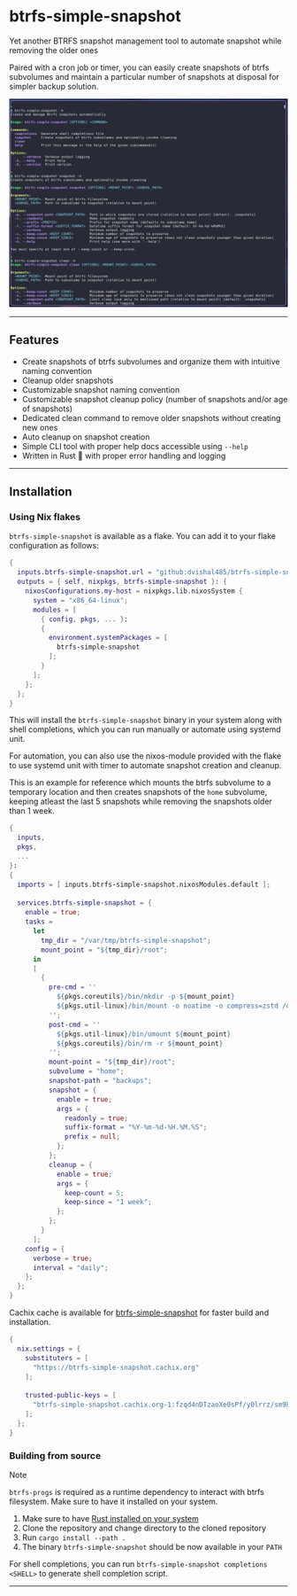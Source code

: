 # btrfs-simple-snapshot

Yet another BTRFS snapshot management tool to automate snapshot while removing the older ones

Paired with a cron job or timer, you can easily create snapshots of btrfs subvolumes and maintain a particular number of snapshots at disposal for simpler backup solution.

![Tool Preview](preview.png)

---

## Features

- Create snapshots of btrfs subvolumes and organize them with intuitive naming convention
- Cleanup older snapshots
- Customizable snapshot naming convention
- Customizable snapshot cleanup policy (number of snapshots and/or age of snapshots)
- Dedicated clean command to remove older snapshots without creating new ones
- Auto cleanup on snapshot creation
- Simple CLI tool with proper help docs accessible using `--help`
- Written in Rust 🦀 with proper error handling and logging

---

## Installation

### Using Nix flakes

`btrfs-simple-snapshot` is available as a flake. You can add it to your flake configuration as follows:

```nix
{
  inputs.btrfs-simple-snapshot.url = "github:dvishal485/btrfs-simple-snapshot/v0.1.4"; # Replace with the latest version
  outputs = { self, nixpkgs, btrfs-simple-snapshot }: {
    nixosConfigurations.my-host = nixpkgs.lib.nixosSystem {
      system = "x86_64-linux";
      modules = [
        { config, pkgs, ... }:
        {
          environment.systemPackages = [
            btrfs-simple-snapshot
          ];
        }
      ];
    };
  };
}
```

This will install the `btrfs-simple-snapshot` binary in your system along with shell completions, which you can run manually or automate using systemd unit.

For automation, you can also use the nixos-module provided with the flake to use systemd unit with timer to automate snapshot creation and cleanup.

This is an example for reference which mounts the btrfs subvolume to a temporary location and then creates snapshots of the `home` subvolume, keeping atleast the last 5 snapshots while removing the snapshots older than 1 week.

```nix
{
  inputs,
  pkgs,
  ...
}:
{
  imports = [ inputs.btrfs-simple-snapshot.nixosModules.default ];

  services.btrfs-simple-snapshot = {
    enable = true;
    tasks =
      let
        tmp_dir = "/var/tmp/btrfs-simple-snapshot";
        mount_point = "${tmp_dir}/root";
      in
      [
        {
          pre-cmd = ''
            ${pkgs.coreutils}/bin/mkdir -p ${mount_point}
            ${pkgs.util-linux}/bin/mount -o noatime -o compress=zstd /dev/disk/by-label/nixroot ${mount_point}
          '';
          post-cmd = ''
            ${pkgs.util-linux}/bin/umount ${mount_point}
            ${pkgs.coreutils}/bin/rm -r ${mount_point}
          '';
          mount-point = "${tmp_dir}/root";
          subvolume = "home";
          snapshot-path = "backups";
          snapshot = {
            enable = true;
            args = {
              readonly = true;
              suffix-format = "%Y-%m-%d-%H.%M.%S";
              prefix = null;
            };
          };
          cleanup = {
            enable = true;
            args = {
              keep-count = 5;
              keep-since = "1 week";
            };
          };
        }
      ];
    config = {
      verbose = true;
      interval = "daily";
    };
  };
}
```

Cachix cache is available for [btrfs-simple-snapshot](https://app.cachix.org/cache/btrfs-simple-snapshot) for faster build and installation.

```nix
{
  nix.settings = {
    substituters = [
      "https://btrfs-simple-snapshot.cachix.org"
    ];

    trusted-public-keys = [
      "btrfs-simple-snapshot.cachix.org-1:fzqd4nDTzaoXe0sPf/y0lrrz/sm9kyJhuYt87hRMb58="
    ];
  };
}
```

### Building from source

> [!NOTE]
> `btrfs-progs` is required as a runtime dependency to interact with btrfs filesystem.
> Make sure to have it installed on your system.

1. Make sure to have [Rust installed on your system](https://rustup.rs/)
2. Clone the repository and change directory to the cloned repository
3. Run `cargo install --path .`
4. The binary `btrfs-simple-snapshot` should be now available in your `PATH`

For shell completions, you can run `btrfs-simple-snapshot completions <SHELL>` to generate shell completion script.

---
